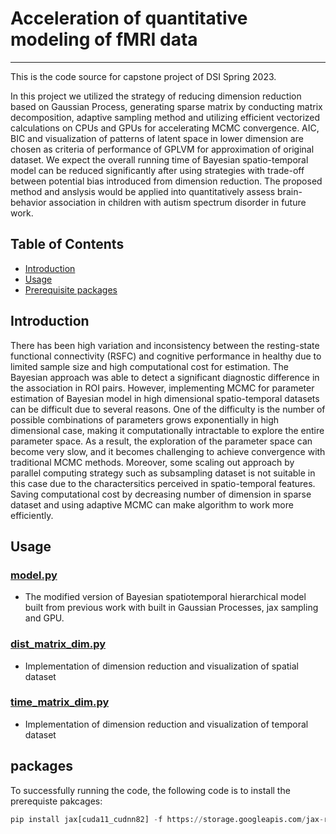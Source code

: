 # Acceleration of quantitative modeling of fMRI data

---

This is the code source for capstone project of DSI Spring 2023.

In this project we utilized the strategy of reducing dimension reduction based on Gaussian Process, generating sparse matrix by conducting matrix decomposition, adaptive sampling method and utilizing efficient vectorized calculations on CPUs and GPUs for accelerating MCMC convergence. AIC, BIC and visualization of patterns of latent space in lower dimension are chosen as criteria of performance of GPLVM for approximation of original dataset. We expect the overall running time of Bayesian spatio-temporal model can be reduced significantly after using strategies with trade-off between potential bias introduced from dimension reduction. The proposed method and anslysis would be applied into quantitatively assess brain-behavior
association in children with autism spectrum disorder in future work.

## Table of Contents

- [Introduction](#introduction)
- [Usage](#usage)
- [Prerequisite packages](#packages)

## Introduction
There has been high variation and inconsistency between the resting-state functional connectivity (RSFC) and cognitive performance in healthy due to limited sample size and high computational cost for estimation. The Bayesian approach was able to detect a significant diagnostic difference in the association in ROI pairs. However, implementing MCMC for parameter estimation of Bayesian model in high dimensional spatio-temporal datasets can be difficult due to several reasons. One of the difficulty is the number of possible combinations of parameters grows exponentially in high dimensional case, making it computationally intractable to explore the entire parameter space. As a result, the exploration of the parameter space can become very slow,
and it becomes challenging to achieve convergence with traditional MCMC methods. Moreover, some scaling out approach by parallel computing strategy such as subsampling dataset is not suitable in this case due to the charactersitics perceived in spatio-temporal features. Saving computational cost by decreasing number of dimension in sparse dataset and using adaptive MCMC can make algorithm to work more efficiently.

## Usage

### [model.py](https://github.com/yutingmeivu/acceleration_fmri/blob/main/PyMC3_model_data/model.py)
  - The modified version of Bayesian spatiotemporal hierarchical model built from previous work with built in Gaussian Processes, jax sampling and GPU.

### [dist_matrix_dim.py](https://github.com/yutingmeivu/acceleration_fmri/blob/main/PyMC3_model_data/dist_matrix_dim.py)
  - Implementation of dimension reduction and visualization of spatial dataset 
  
### [time_matrix_dim.py](https://github.com/yutingmeivu/acceleration_fmri/blob/main/PyMC3_model_data/time_matrix_dim.py)
  - Implementation of dimension reduction and visualization of temporal dataset 
  
## packages
To successfully running the code, the following code is to install the prerequiste pakcages:
```python
pip install jax[cuda11_cudnn82] -f https://storage.googleapis.com/jax-releases/jax_cuda_releases.html jaxlib numpyro "pymc>=4" GPy tensorflow sklearn seaborn
```
